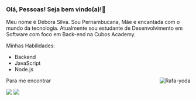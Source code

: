 ### Olá, Pessoas! Seja bem vindo(a)!👋


Meu nome é Débora Silva. Sou Pernambucana, Mãe e encantada com o mundo da tecnologia. Atualmente sou estudante de Desenvolvimento em Software com foco em Back-end na Cubos Academy.


Minhas Habilidades:
- Backend
- JavaScript
- Node.js

<div>
  <img align = "right" alt = "Rafa-yoda" src = "https://media.giphy.com/media/LHZyixOnHwDDy/giphy.gif"
</div>

  
Para me encontrar

<div>
<a href = "mailto:francislayned2@gmail.com"><img src="https://img.shields.io/badge/-Gmail-%23333?style=for-the-badge&logo=gmail&logoColor=white" target="_blank"></a>
<a href="https://www.linkedin.com/in/https://www.linkedin.com/in/d%C3%A9bora-francislayne-/" target="_blank"><img src="https://img.shields.io/badge/-LinkedIn-%230077B5?style=for-the-badge&logo=linkedin&logoColor=white" target="_blank"></a> 
</div>
